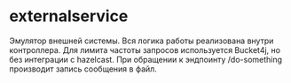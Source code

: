# externalservice

Эмулятор внешней системы. Вся логика работы реализована внутри контроллера.
Для лимита частоты запросов используется Bucket4j, но без интеграции с hazelcast.
При обращении к эндпоинту /do-something производит запись сообщения в файл.